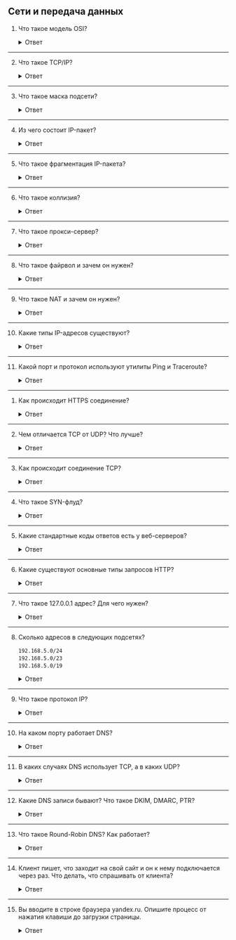 ## Сети и передача данных

1. Что такое модель OSI?

    <details>
      <summary>Ответ</summary>

    OSI - сетевая модель набора сетевых протоколов OSI/ISO. Посредством данной модели различные сетевые устройства могут взаимодействовать друг с другом. Модель определяет семь различных уровней (слоёв) взаимодействия систем. Каждый уровень выполняет определённые функции

    | Уровень | Тип данных | Функции | Примеры | Оборудование |
    | - | - | - | - | - |
    | Физический | Биты | Работа со средой передачи, сигналами и двоичными данными | RJ-45, радиоканал | Витая пара, повторитель, концентратор |
    | Канальный | Кадры | Физическая адресация | ARP, Ethernet | Сетевой мост, Коммутатор |
    | Сетевой | Пакеты | Определение маршрута и логическая адресация | IPv4, IPv6, ICMP | Маршрутизатор |
    | Транспортный | Сегменты, датаграмы | Прямая связь между конечными пунктами и надёжность | TCP, UDP | Хосты (клиенты сети), межсетевой экран |
    | Сеансовый | Данные (наборы сегментов или датаграмм) | Управление сеансом связи | L2TP, gRPC | Хосты (клиенты сети), межсетевой экран | 
    | Представления | Данные (наборы сегментов или датаграмм) | Представление и шифрование данных | ASCII, MIME | Хосты (клиенты сети), межсетевой экран | 
    | Прикладной | Данные (наборы сегментов или датаграмм) | Доступ к сетевым службам | HTTP, FTP, POP3, SMTP, WebSocket, DNS | Хосты (клиенты сети), межсетевой экран |

    </details>

---

2. Что такое TCP/IP?

    <details>
      <summary>Ответ</summary>

    TCP/IP - сетевая модель передачи данных, представленных в цифровом виде. Модель описывает способ передачи данных от источника информации к получателю. В отличие от модели OSI, модель TCP/IP объединяет сетевые протоколы в четыере уровня:

    | Модель OSI | Модель TCP/IP |
    | - | - |
    | Физический уровень | Уровень доступа к сети |
    | Канальный уровень | Уровень доступа к сети |
    | Сетевой уровень | Уровень сети интернет |
    | Транспортный уровень | Транспортный уровень |
    | Сеансовый уровень | Уровень приложений |
    | Представления уровень | Уровень приложений |
    | Прикладной уровень | Уровень приложений |

    </details>

---

3. Что такое маска подсети?

    <details>
      <summary>Ответ</summary>

    Маска подсети - битовая маска для определения по IP-адресу адреса подсети и адреса узла (хоста, компьютера, устройства) этой подсети. Благодаря маске можно узнать, какая часть IP-адреса узла сети относится к адресу сети, а какая — к адресу самого узла в этой сети. Также маски используются для определения подсети IP-адресов. С помощью маски подсети можно сказать, что один диапазон IP-адресов будет в одной подсети, а другой диапазон соответственно в другой подсети. Маски записываются или в виде, аналогичном IP-адресам (255.255.255.0), или в виде длины префикса (192.168.0.0/24, здесь /24 является указанием длины префикса в битах)

    </details>

---

4. Из чего состоит IP-пакет?

    <details>
      <summary>Ответ</summary>

    IP-пакеты состоят из заголовка и полезной нагрузки. Заголовок пакета IPv4 состоит из:

    1. 4 бита содержат версию пакета: IPv4 или IPv6
    2. 4 бита содержат длину интернет-заголовка, которая измеряется отрезками по 4 байта (например, 5 означает 20 байт)
    3. 8 бит содержат тип обслуживания, известный также как качество обслуживания (QoS), описывающее приоритеты пакета
    4. 16 бит содержат длину пакета в байтах
    5. 16 бит содержат тег идентификации, помогающий восстановить пакет из нескольких фрагментов
    6. 3 бита содержат нуль, флаг разрешения фрагментации пакета (DF: не фрагментировать), а также флаг разрешения дальнейшей фрагментации (MF: фрагментировать дальше)
    7. 13 бит содержат смещение фрагмента, поле для идентификации положение фрагмента в исходном пакете
    8. 8 бит содержат время жизни (TTL), которое определяет количество переходов (через маршрутизаторы, компьютеры и сетевые устройства), разрешённых сделать пакету, прежде чем он исчезнет (например, пакету с TTL 16 разрешено пройти не более 16 маршрутизаторов, чтобы добраться до места назначения)
    9. 8 бит содержат протокол (TCP, UDP, ICMP и т. д.)
    10. 16 бит содержат контрольную сумму заголовка, используемую при обнаружении ошибок
    11. 32 бит содержат IP-адрес источника
    12. 32 бит содержат адрес места назначения

    После этих данных может быть добавлено разное количество необязательных флагов, меняющихся в зависимости от используемого протокола, затем идут данные, которые переносит пакет. IP-пакет не имеет хвоста. Однако, IP-пакеты часто переносятся как полезная нагрузка внутри фрейма Ethernet, который имеет свой собственный заголовок и хвост

    </details>

---

5. Что такое фрагментация IP-пакета?

    <details>
      <summary>Ответ</summary>

    Фрагментация пакета — генерация нескольких сетевых пакетов из одного. Происходит при превышении длины кадра максимальной единицы передачи (MTU) интерфейса, через который он в данный момент проходит. Фрагментация (и её запрещение) поддерживается IP протоколом и не предусмотрена в большинстве других протоколов. Если сетевой адаптер обнаруживает кадр длиннее его MTU, то этот кадр обычно отбрасывается. Такое случается, если на одном хосте разрешены jumbo-кадры (кадры, длина которых превышает MTU 1500 байт), а на другом - нет. Фрагментация IP-пакета увеличивает нагрузку на центральный процессор хоста и снижает скорость передачи полезных данных этого пакета (на 2-50 % в Ethernet сети в зависимости от длины кадра), поэтому её стараются избегать. При потере любого фрагмента пакета повторно должна быть передана вся последовательность кадров, что приводит к дополнительному снижению скорости. Сборка всех частей в исходный пакет производится только адресатом, даже если на каком-то участке сети MTU больше требуемого

    </details>

---

6. Что такое коллизия?

    <details>
      <summary>Ответ</summary>

    Коллизия - наложение двух и более кадров от хостов, пытающихся передать кадр в один и тот же момент времени в среде передачи коллективного доступа, например в сети Ethernet. В современных коммутируемых проводных сетях Ethernet к каждому сегменту линии передачи данных (кабелю витой пары или оптическому кабелю) подключается только два сетевых порта в режиме дуплексной передачи и возникновение коллизий принципиально невозможно

    </details>

---

7. Что такое прокси-сервер?

    <details>
      <summary>Ответ</summary>

    Прокси-сервер - промежуточный сервер в компьютерных сетях, выполняющий роль посредника между пользователем и целевым сервером, позволяющий клиентам как выполнять косвенные запросы (принимая и передавая их через прокси-сервер) к другим сетевым службам, так и получать ответы. Сначала клиент подключается к прокси-серверу и запрашивает какой-либо ресурс, расположенный на другом сервере. Затем прокси-сервер либо подключается к указанному серверу и получает ресурс у него, либо возвращает ресурс из собственного кэша (в случаях, если прокси имеет свой кэш). В некоторых случаях запрос клиента или ответ сервера может быть изменён прокси-сервером в определённых целях

    </details>

---

8. Что такое файрвол и зачем он нужен?

    <details>
      <summary>Ответ</summary>

    Файрвол или межсетевой экран - программный или программно-аппаратный элемент компьютерной сети, осуществляющий контроль и фильтрацию проходящего через него сетевого трафика в соответствии с заданными правилами. Основная задача файрвола - защита сегментов сети или отдельных хостов от несанкционированного доступа с использованием уязвимых мест в протоколах сетевой модели OSI или в программном обеспечении, установленном на компьютерах сети. Межсетевые экраны пропускают или запрещают трафик, сравнивая его характеристики с заданными шаблонами. Также файрволл может быть использован для блокировки доступа к определённым сетевым ресурсам. Пример - великий китайский файрвол

    </details>

---

9. Что такое NAT и зачем он нужен?

    <details>
      <summary>Ответ</summary>

    NAT (network address translation) - технология, которая преобразует внутренние IP-адреса транзитных пакетов во внешние и наоборот. Благодаря NAT, хосты во внутренней сети, подключённые к внешнему интернету через роутер, получают доступ в интернет. Внутренняя сеть может подключаться к интернету через один публичный IP-адрес (или пул адресов), предоставленный провайдером. Преобразования NAT также позволяют скрывать топологию внутренней сети от внешних пользователей, что затрудняет несанкционированный доступ к ресурсам сети

    </details>

---

10. Какие типы IP-адресов существуют?

    <details>
      <summary>Ответ</summary>

    IP-адреса можно разделить на четыре типа:

    * Внутренний (он же частный, локальный, "серый") IP. Эти адреса не используются в сети интернет. К внутренним относятся адреса, используемые в локальных сетях. Доступ к внутреннему IP-адресу можно получить лишь в пределах локальной подсети. К частным адресам относятся IP-адреса, значения которых лежат в следующих диапазонах:

      * 10.0.0.0 - 10.255.255.255
      * 172.16.0.0 - 172.31.255.255
      * 192.168.0.0 - 192.168.255.255

    * Внешний (он же публичный, глобальный, "белый") IP. Внешние IP-адреса используются в сети интернет. Публичным IP-адресом называется адрес, под которым вас видят устройства в интернете, и он является уникальным во всей сети интернет. Доступ к устройству с публичным IP-адресом можно получить из любой точки глобальной сети. В связи с тем, что публичных адресов существует ограниченное количество, прибегают к трансляции сетевых адресов из частных в публичные (по технологии NAT). Для этого используются маршрутизаторы, которые позволяют нескольким пользователям (с внутренними IP-адресами) одновременно иметь доступ в интернет через один публичный IP-адрес, предоставляемый провайдером. При этом, пользователь с адресом локальной сети видит интернет, но интернет не видит компьютер пользователя (вместо него он видит адрес шлюза с NAT) Как правило, для домашних пользователей предоставляется один публичный IP-адрес на всю локальную сеть.
    * Статический IP. Адрес называют статическим (постоянным, неизменяемым), если он назначается пользователем в настройках устройства, либо назначается автоматически при подключении устройства к сети и не может быть присвоен другому устройству.
    * Динамический IP. Адрес называют динамическим (непостоянным, изменяемым), если он назначается автоматически при подключении устройства к сети и используется в течение ограниченного промежутка времени, указанного в сервисе назначавшего IP-адрес (DHCP).

    </details>

---

11. Какой порт и протокол используют утилиты Ping и Traceroute?

    <details>
      <summary>Ответ</summary>

    Утилиты Ping и Traceroute используют ICMP, протокол канального уровня. Этот протокол не использует порты вовсе. А фраза "пропинговать 80 порт" означает установку с этим портом соединения при помощи TCP, протокола транспортного уровня.

    </details>

---

1. Как происходит HTTPS соединение?

    <details>
      <summary>Ответ</summary>

    Когда вы вводите адрес сайта в браузере, он спрашивает у сервера, установлен ли SSL-сертификат для данного сайта? Если SSL-сертификат установлен, то сервер отправляет в ответ общую информацию об SSL-сертификате, а также публичный ключ, входящий в его состав. Браузер сверяет информацию со списком авторизованных центров сертификации. Если информация подтверждается, браузер генерирует сеансовый ключ, зашифровывает его публичным ключом и отправляет на сервер. Сервер расшифровывает сообщение и сохраняет сеансовый ключ. После этого между браузером и сайтом устанавливается безопасное соединение по протоколу HTTPS.

    ![https-process](images/networks-https.png)

    </details>

---

2. Чем отличается TCP от UDP? Что лучше?

    <details>
      <summary>Ответ</summary>

    TCP – один из основных протоколов передачи данных транспортного уровня в сетях TCP/IP. Ориентирован на целостность данных в ущерб скорости передачи. Пакеты в TCP называются сегментами. При передаче данных посредством TCP устанавливается соединение, после отправки каждого сегмента запрашивается подтверждение, при отсутствии подтверждения пакет отправляется повторно. При окончании передачи данных соединение закрывается. Используется в прикладных протоколах (HTTP, SMTP, FTP).

    UDP – один из основных протоколов передачи данных транспортного уровня в сетях TCP/IP. Ориентирован на скорость передачи в ущерб целостоности данных. Пакеты в UDP называются датаграммами. При передаче данных посредством UDP соединение не устанавливается, подтверждение после отправки датаграммы не запрашивается, повторная отправка датаграмм отсутствует. Используется при потоковой трансляции видео (IPTV), голосовой связи (VoIP)

    Нельзя сказать, что один протокол лучше другого, так как они используются для разных задач.

    </details>

---

3. Как происходит соединение TCP?

    <details>
      <summary>Ответ</summary>

    ![TCP_Handshake](images/networks-tcp-connection.png)

    1. Клиент, который намеревается установить соединение, посылает серверу сегмент с его номером последовательности и флагом SYN.
    Дальнейший алгоритм:
    Сервер получает сегмент, запоминает номер последовательности и пытается создать сокет (буферы и управляющие структуры памяти) для обслуживания нового клиента;

        * В случае успеха сервер посылает клиенту сегмент с номером последовательности и флагами SYN и ACK, и переходит в состояние SYN-RECEIVED;
        * В случае неудачи сервер посылает клиенту сегмент с флагом RST.

    2. Если клиент получает сегмент с флагом SYN, то он запоминает номер последовательности и посылает сегмент с флагом ACK.
    Дальнейший алгоритм:

        * Если в сегменте с флагом SYN приходит и флаг ACK (что обычно и происходит), то клиент переходит в состояние ESTABLISHED;
        * Если клиент получает сегмент с флагом RST, то он прекращает попытки соединиться;
        * Если клиент не получает ответа в течение 10 секунд, то он повторяет процесс соединения заново.

    3. Если сервер в состоянии SYN-RECEIVED получает сегмент с флагом ACK, то он переходит в состояние ESTABLISHED. В противном случае после тайм-аута он закрывает сокет и переходит в состояние CLOSED.

    Процесс называется «трёхэтапным рукопожатием» (англ. three way handshake), так как для установки соединения используется три сегмента. Также возможен процесс установки соединения при помощи четырёх пакетов (SYN в сторону сервера, ACK в сторону клиента, SYN в сторону клиента, ACK в сторону сервера), но на практике для экономии времени он не используется.

    </details>

---

4. Что такое SYN-флуд?

    <details>
      <summary>Ответ</summary>

    SYN-флуд — одна из разновидностей сетевых атак, которая заключается в отправке большого количества запросов на подключение по протоколу TCP в достаточно короткий срок. Согласно процессу «трёхэтапоного рукопожатия» TCP, клиент посылает пакет с установленным флагом SYN. В ответ на него сервер должен ответить комбинацией флагов SYN+ACK. Затем, клиент должен ответить пакетом с флагом ACK, после чего соединение считается установленным. Принцип атаки заключается в том, что злоумышленник, посылая SYN-запросы, переполняет на атакуемом сервере очередь на подключения. При этом он игнорирует SYN+ACK пакеты атакуемого сервера, не высылая ответные ACK-пакеты. В очереди подключений сервера появляются так называемые полуоткрытые соединения, ожидающие подтверждения от клиента. По истечении определенного времени эти подключения сбрасываются. Задача злоумышленника - поддерживать очередь заполненной и не допустить новых подключений. Из-за этого клиенты, не являющиеся злоумышленниками, не могут установить связь, либо устанавливают её с существенными задержками. Противодействовать SYN-флуду можно, ограничивая количество запросов на новые подключения от конкретного источника за определенный промежуток времени.

    </details>

---

5. Какие стандартные коды ответов есть у веб-серверов?

    <details>
      <summary>Ответ</summary>

     - 1XX — информационные коды. Они отвечают за процесс передачи данных. Это временные коды, они информируют о том, что запрос принят и обработка будет продолжаться.
     - 2XX — успешная обработка. Запрос был получен и успешно обработан сервером. Примеры - 200 (OK) и 201 (Created).
     - 3XX — перенаправление (редирект). Эти ответы сервера означают, что нужно предпринять дальнейшие действия для выполнения запроса. Например, сделать запрос по другому адресу. Примеры - 301 (Moved Permanently) и 307 (Temporary Redirect).
     - 4XX — ошибка пользователя. Это значит, что запрос не может быть выполнен по его вине, так как он или обратился к несуществующему ресурсу или использовал запрещённый метод. Примеры - 404 (Not found) и 405 (Method not allowed).
     - 5XX — ошибка сервера. В данном случае пользователь всё сделал правильно, но сервер не может выполнить его запрос. Для кодов этого класса сервер обязательно показывает сообщение, что не может обработать запрос и по какой причине. Примеры - 502 (Bad Gateway) и 504 (Gateway Timeout).

    </details>

---

6. Какие существуют основные типы запросов HTTP?

    <details>
      <summary>Ответ</summary>

    Два наиболее часто используемых видов HTTP запросов это: GET и POST.

    GET - запрашивает данные с определенного ресурса (сайта).
    POST - отправляет данные на сервер для последующей их обработки.

    Особенности GET запроса:
     - Может быть закеширован
     - Остается в истории браузера
     - Может быть закладкой в браузере
     - Не должен использоваться при работе с крайне важными данными
     - Имеет ограниченную длину
     - Должен применяться только для получения данных

    Особенности POST запроса:
     - Не кэшируется
     - Не может быть закладкой в браузере
     - Не остаётся в истории браузера
     - Нет ограничений по длине запроса

    | Заголовок | Описание |
    | - | - |
    | HEAD | Тоже самое что GET, однако возвращает только HTTP заголовки и не возвращает тело документа |
    | DELETE | Удаляет определенный ресурс |
    | PUT | Загружает представление определенного URI |
    | OPTIONS | Возвращает список видов запросов, поддерживаемых веб-сервером |
    | CONNECT | Создает прозрачный TCP/IP туннель для передачи запросов |

    </details>

---

7. Что такое 127.0.0.1 адрес? Для чего нужен?

    <details>
      <summary>Ответ</summary>

    127.0.0.1 адрес или localhost доменное имя, а также зарезервированная сеть 127.0.0.1/8 частных IP адресов предназначены для тестирования программы на той же физической машине, где она запускается.

    Использование адреса 127.0.0.1 позволяет устанавливать соединение и передавать информацию для программ-серверов, работающих на том же компьютере, что и программа-клиент, независимо от конфигурации аппаратных сетевых средств компьютера (не требуется сетевая карта, модем, и прочее коммуникационное оборудование, интерфейс реализуется при помощи драйвера псевдоустройства в ядре операционной системы)

    Так же адрес 127.0.0.1 устанавливается для запрета доступа к сервису из внешней сети. Например: 
    
    ```bash
    docker run -d -p 127.0.0.1:3306:3306 mysql
    ```

    </details>

---

8. Сколько адресов в следующих подсетях?

    ```bash
    192.168.5.0/24
    192.168.5.0/23
    192.168.5.0/19
    ```

    <details>
      <summary>Ответ</summary>

    192.168.5.0/24 - 254 хостов (+1 адрес сети, +1 broadcast)
    192.168.5.0/23 - 510 хостов (+1 адрес сети, +1 broadcast)
    192.168.5.0/19 - 8190 хостов (+1 адрес сети, +1 broadcast)

    </details>

---

9. Что такое протокол IP?

    <details>
      <summary>Ответ</summary>

    IP (Internet Protocol) - протокол сетевого уровня стека TCP/IP.

    Основной задачей протокола является доставка датаграмм между хостами сетей TCP/IP через произвольное число промежуточных узлов (маршрутизаторов).

    Функции, реализуемые IP:
    - Основа передачи данных.
    - Адресация.
    - Маршрутизация.
    - Фрагментация датаграмм.
    Протокол IP не гарантирует надежной доставки пакета: пакеты могут прийти в неправильном порядке, пакет может быть утерян, пакет может продублироваться или оказаться поврежденным. За надежность доставки пакетов отвечают протоколы транспортного уровня.

    На данный момент наиболее распространена четвертая версия протокола (IPv4), однако ведутся активные работы по внедрению более совершенного IPv6.

    </details>

---

10. На каком порту работает DNS?

    <details>
      <summary>Ответ</summary>

    DNS это сервис прикладного уровня модели OSI, который использует 53-й порт для отправки TCP и UDP пакетов

    </details>

---

11. В каких случаях DNS использует TCP, а в каких UDP?

    <details>
      <summary>Ответ</summary>

    Большинство DNS-запросов обрабаотываются с использованием протокола UDP, исключение составляют запросы "трансфер зоны" (Query type AXFR) и ответы сервера, превышающие 512 байт на одно сообщение. Так сделано чтобы DNS-запросы не использовались для DDoS.

    </details>

---

12. Какие DNS записи бывают? Что такое DKIM, DMARC, PTR?

    <details>
      <summary>Ответ</summary>

    Основные DNS записи:

    | Тип | Расшифрока | Описание |
    |-|-|-|
    | A | Address | Адресная запись, соответствие между именем и IP-адресом. |
    | AAAA | Address v6 | Аналог A записи для IPv6 адресов. |
    | CNAME | Canonical Name | Каноническое имя для псевдонима (одноуровневая переадресация) |
    | MX | Mail Exchanger | Адрес почтового шлюза для домена. Состоит из двух частей — приоритета (чем число больше, тем ниже приоритет), и адреса узла. |
    | NS | Authoritative name server | Адрес узла, отвечающего за доменную зону. Критически важна для функционирования самой системы доменных имён. |
    | PTR | Pointer | Соответствие адреса имени — обратное соответствие для A и AAAA. |
    | SOA | Start of authority | Указание на авторитетность информации, используется для указания на новую зону. |
    | TXT | Text string | Запись произвольных двоичных данных, до 255 байт в размере. |
    | SPF | Sender Policy Framework | Указывает серверы, которые могут отправлять почту с данного домена. |

    DomainKeys Identified Mail (DKIM) — метод E-mail аутентификации, разработанный для обнаружения подделывания сообщений, пересылаемых по email. Метод дает возможность получателю проверить, что письмо действительно было отправлено с заявленного домена. DKIM упрощает борьбу с поддельными адресами отправителей, которые часто используются в фишинговых письмах и в почтовом спаме.

    Domain-based Message Authentication, Reporting and Conformance (идентификация сообщений, создание отчётов и определение соответствия по доменному имени) или DMARC — это техническая спецификация, созданная группой организаций, предназначенная для снижения количества спамовых и фишинговых электронных писем, основанная на идентификации почтовых доменов отправителя на основании правил и признаков, заданных на почтовом сервере получателя.

    Информация о DKIM и DMARC устанавливается в TXT записи домена.

    </details>

---

13. Что такое Round-Robin DNS? Как работает?

    <details>
      <summary>Ответ</summary>

    Round-robin - алгоритм распределения нагрузки вычислительной системы методом перебора её однотипных элементов по круговому циклу. Если A-запись DNS ведёт на один IP-адрес хоста, то все запросы проксируются только на него. Если для одного домена создано несколько A-записей с IP-адресами разных хостов, то запросы между ними будут распределены равномерно. Это позволяет снизить нагрузку на один хост. Преимущество Round-Robin DNS - относительная дешевизна. Не нужно разворачивать балансировщики нагрузки. Недостаток Round-Robin DNS - отсутствие проверки доступности IP-адресов. Если часть серверов окажется недоступна, запросы всё равно будут отправляться на их IP-адреса, а значит окажутся необработанными.

    </details>

---

14. Клиент пишет, что заходит на свой сайт и он к нему подключается через раз. Что делать, что спрашивать от клиента? 

      <details>
        <summary>Ответ</summary>

      Необходимо спросить у клиента какую ошибку он наблюдает при неудачном запросе сайта, в какое время. Если проблема периодическая, то возможно проблема на стороне провайдера клиента. Необходимо запросить у клиента анализ сети с помощью утилит `traceroute`, `mtr` с того узла, где он наблюдает проблему и до сайта

      </details>

---

15. Вы вводите в строке браузера yandex.ru. Опишите процесс от нажатия клавиши до загрузки страницы.

    <details>
      <summary>Ответ</summary>

    ![](images/networks-example-request)

    Любой URL содержит следующую структуру `<протокол>/<хост>/путь`, например `https://yandex.ru/pogoda/samara`. Также URL может содержать данные для отображения страницы.

    1. При вводе URL браузер смотрит на протокол запроса. Если протокол в URL не указан, то браузер смотрит на список HSTS (HTTP Strict Transport Security - механизм, принудительно активирующий защищенное соединение через протокол HTTPS), если хост есть в данном списке, то браузер отправит запрос по протоколу HTTPS, если нет, то по HTTP.

    2. Для того, чтобы установить соединение с сервером, необходим его IP адрес. Так как мы используем домен, то необходимо установить соответствие домена и IP адреса сервера, где размещается ресурс. При запросе мы обращаемся к DNS. Cначала проверяется кеш DNS. Приоритет опроса DNS кеша следующий:
     - Кеш браузера,
     - Проверяется hosts файл ,
     - Кеш ОС,
     - Кеш роутера,
     - Кеш интернет-провайдера
    Если данных о данном запрашиваеомом хосте в кеше нет, то:
     - DNS интернет провайдера отправляет запрос к контевому серверу DNS (.),
     - Если корневой сервер не знает запрашиваемого домена, то он отправляет запрос серверу ответственному за зону (.ru), в которому привязан домен,
     - Если DNS сервер зоны не знает запрашиваемого домена, то запрос отправляется к NS серверу домена.
    IP адрес хоста, при его наличии у DNS сервера, возвращается обратно по цепочке

    3. После того, как IP адрес хоста получили, необходимо сформировать на прикладном уровне запрос к серверу. К запросу добавляются следующие заголовки:
     - Прикладной уровень: протокол запроса (HTTP/S, FTP и т.д),
     - Транспортный (TCP/UDP): порт, по которому обращаемся к серверу.
     - Сетевой уровень: IP адрес пакета
     - Канальный уровень: определяет есть ли такой адрес в сети. Если нет, то пакет передаётся шлюзу. Устройство шлюза проверяет свою таблицу маршрутизации и направляет пакет в нужном направлении.

    4. Далее выполняется следующий алгоритм действий установления соединения:
     - После того, как запрос достиг сервера, клиент отправляет клиенту запрос (client hello) и свою версию протокола TLS на защищенное соединение. 
     - Сервер отвечает клиенту (server hello) с информацией о выбранной версии TLS, методом шифрования, методом компресии и публичный сертификат сервера, подписанный центром сертификации. Сертификат содержит публичный ключ, который будет использован клиентом для шифрования данных. 
     - Клиент подтверждает сертификат сервера с помощью своего списка центров сертификации. Если сертификат подписан центром из списка, то серверу можно доверять.
     - Клиент шифрует данные публичным ключем и отправляет серверу зашифрованное сообщение.
     - Сервер расшифровывает сообщение с помощью своего приватного ключа и генерирует симметричный мастер-ключ и отправляет его клиенту.
     - Клиент отправляет серверу сообщение о финише, шифруя хэш передачи с помощью симметричного ключа.
     - Сервер генерирует собственный хеш, а затем расшифровывает полученный от клиента хэш, чтобы проверить совпадает ли хэш клиента с хэшом сервера. Если совпадение обнаружено, то сервер отправляет клиенту сообщение о финише. 

    После этого защищенное соединение с сервером установлено.

    5. Далее необходимо сформировать запрос серверу:
     - Клиент формирует запрос HTTP, в котором участвует метод (например GET), URL и версию протокола. Например `GET /pogoda/samara HTTP/2`.
     - Следующий заголовок клиента HOST, в котором указывается к какому хосту необходимо обратиться. Например `HOST: yandex.ru`. По заголовку HOST сервер может определить к какому сайту на сервере необходимо обратиться.
     - Запрос может также содержать и другие заголовки. Необходимо только, чтобы сервер смог понять эти заголовки.

    </details>
